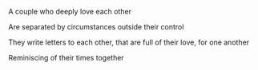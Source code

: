 
A couple who deeply love each other

Are separated by circumstances outside their control

They write letters to each other, that are full of their love, for one another

Reminiscing of their times together

